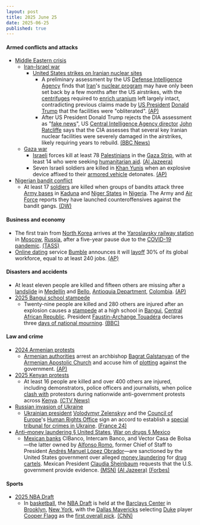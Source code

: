 ```yaml
---
layout: post
title: 2025 June 25
date: 2025-06-25
published: true
---
```



#### Armed conflicts and attacks

* [Middle Eastern crisis](https://en.wikipedia.org/wiki/Middle_Eastern_crisis_%282023-present%29 "Middle Eastern crisis (2023-present)")
  * [Iran–Israel war](https://en.wikipedia.org/wiki/Iran%E2%80%93Israel_war "Iran–Israel war")
    * [United States strikes on Iranian nuclear sites](https://en.wikipedia.org/wiki/United_States_strikes_on_Iranian_nuclear_sites "United States strikes on Iranian nuclear sites")
      * A preliminary assessment by the US [Defense Intelligence Agency](https://en.wikipedia.org/wiki/Defense_Intelligence_Agency "Defense Intelligence Agency") finds that [Iran](https://en.wikipedia.org/wiki/Iran "Iran")'s [nuclear program](https://en.wikipedia.org/wiki/Nuclear_program_of_Iran "Nuclear program of Iran") may have only been set back by a few months after the US airstrikes, with the [centrifuges](https://en.wikipedia.org/wiki/Zippe-type_centrifuge "Zippe-type centrifuge") required to [enrich uranium](https://en.wikipedia.org/wiki/Enriched_uranium "Enriched uranium") left largely intact, contradicting previous claims made by [US President](https://en.wikipedia.org/wiki/US_President "US President") [Donald Trump](https://en.wikipedia.org/wiki/Donald_Trump "Donald Trump") that the facilities were "obliterated". [(AP)](https://apnews.com/article/iran-nuclear-program-military-strikes-trump-f0fc085a2605e7da3e2f47ff9ac0e01d)
      * After US President Donald Trump rejects the DIA assessment as "[fake news](https://en.wikipedia.org/wiki/Fake_news "Fake news")", US [Central Intelligence Agency director](https://en.wikipedia.org/wiki/Director_of_the_Central_Intelligence_Agency "Director of the Central Intelligence Agency") [John Ratcliffe](https://en.wikipedia.org/wiki/John_Ratcliffe "John Ratcliffe") says that the CIA assesses that several key Iranian nuclear facilities were severely damaged in the airstrikes, likely requiring years to rebuild. [(BBC News)](https://www.bbc.com/news/articles/c5yk942y437o)
  * [Gaza war](https://en.wikipedia.org/wiki/Gaza_war "Gaza war")
    * [Israeli](https://en.wikipedia.org/wiki/Israel "Israel") forces kill at least 78 [Palestinians](https://en.wikipedia.org/wiki/Palestinians "Palestinians") in the [Gaza Strip](https://en.wikipedia.org/wiki/Gaza_Strip "Gaza Strip"), with at least 14 who were seeking [humanitarian aid](https://en.wikipedia.org/wiki/Humanitarian_aid "Humanitarian aid"). [(Al Jazeera)](https://www.aljazeera.com/news/2025/6/25/israeli-attacks-kill-at-least-51-as-trump-signals-progress-in-gaza-talks)
    * Seven Israeli soldiers are killed in [Khan Yunis](https://en.wikipedia.org/wiki/Khan_Yunis "Khan Yunis") when an explosive device affixed to their [armored vehicle](https://en.wikipedia.org/wiki/Armored_Corps_%28Israel%29 "Armored Corps (Israel)") detonates. [(AP)](https://apnews.com/article/israel-hamas-war-gaza-06-25-2025-fa3d0a63c2b78a2e95984f1122b89317)
* [Nigerian bandit conflict](https://en.wikipedia.org/wiki/Nigerian_bandit_conflict "Nigerian bandit conflict")
  * At least 17 [soldiers](https://en.wikipedia.org/wiki/Nigerian_Armed_Forces "Nigerian Armed Forces") are killed when groups of bandits attack three [Army bases](https://en.wikipedia.org/wiki/Nigerian_Army "Nigerian Army") in [Kaduna](https://en.wikipedia.org/wiki/Kaduna_State "Kaduna State") and [Niger States](https://en.wikipedia.org/wiki/Niger_State "Niger State") in [Nigeria](https://en.wikipedia.org/wiki/Nigeria "Nigeria"). The Army and [Air Force](https://en.wikipedia.org/wiki/Nigerian_Air_Force "Nigerian Air Force") reports they have launched counteroffensives against the bandit gangs. [(DW)](https://www.dw.com/en/soldiers-killed-in-bandit-attacks-on-nigerian-army-bases/a-73041094)

#### Business and economy

* The first train from [North Korea](https://en.wikipedia.org/wiki/North_Korea "North Korea") arrives at the [Yaroslavsky railway station](https://en.wikipedia.org/wiki/Moscow_Yaroslavsky_railway_station "Moscow Yaroslavsky railway station") in [Moscow](https://en.wikipedia.org/wiki/Moscow "Moscow"), [Russia](https://en.wikipedia.org/wiki/Russia "Russia"), after a five-year pause due to the [COVID-19 pandemic](https://en.wikipedia.org/wiki/COVID-19_pandemic "COVID-19 pandemic"). [(TASS)](https://tass.com/economy/1980905)
* [Online dating](https://en.wikipedia.org/wiki/Online_dating "Online dating") service [Bumble](https://en.wikipedia.org/wiki/Bumble "Bumble") announces it will [layoff](https://en.wikipedia.org/wiki/Layoff "Layoff") 30% of its global workforce, equal to at least 240 jobs. [(AP)](https://apnews.com/article/bumble-layoffs-cost-cutting-ea412ce53032239ba61d968c86018c8b)

#### Disasters and accidents

* At least eleven people are killed and fifteen others are missing after a [landslide](https://en.wikipedia.org/wiki/Landslide "Landslide") in [Medellín](https://en.wikipedia.org/wiki/Medell%C3%ADn "Medellín") and [Bello](https://en.wikipedia.org/wiki/Bello%2C_Antioquia "Bello, Antioquia"), [Antioquia Department](https://en.wikipedia.org/wiki/Antioquia_Department "Antioquia Department"), [Colombia](https://en.wikipedia.org/wiki/Colombia "Colombia"). [(AP)](https://apnews.com/article/colombia-landslide-natural-disaster-rains-weather-9bc6e51e2bc9919c7e0a4be08ac4d744)
* [2025 Bangui school stampede](https://en.wikipedia.org/wiki/2025_Bangui_school_stampede "2025 Bangui school stampede")
  * Twenty-nine people are killed and 280 others are injured after an explosion causes a [stampede](https://en.wikipedia.org/wiki/Stampede "Stampede") at a high school in [Bangui](https://en.wikipedia.org/wiki/Bangui "Bangui"), [Central African Republic](https://en.wikipedia.org/wiki/Central_African_Republic "Central African Republic"). President [Faustin-Archange Touadéra](https://en.wikipedia.org/wiki/Faustin-Archange_Touad%C3%A9ra "Faustin-Archange Touadéra") declares three [days of national mourning](https://en.wikipedia.org/wiki/National_day_of_mourning "National day of mourning"). [(BBC)](https://www.bbc.com/news/articles/crmvjrnkkjvo)

#### Law and crime

* [2024 Armenian protests](https://en.wikipedia.org/wiki/2024_Armenian_protests "2024 Armenian protests")
  * [Armenian authorities](https://en.wikipedia.org/wiki/Government_of_Armenia "Government of Armenia") arrest an archbishop [Bagrat Galstanyan](https://en.wikipedia.org/wiki/Bagrat_Galstanyan "Bagrat Galstanyan") of the [Armenian Apostolic Church](https://en.wikipedia.org/wiki/Armenian_Apostolic_Church "Armenian Apostolic Church") and accuse him of [plotting](https://en.wikipedia.org/wiki/Putsch "Putsch") against the government. [(AP)](https://apnews.com/article/armenia-archbishop-arrest-pashinyan-azerbaijan-7347c25c5df06e868e3f8c630864ff79)
* [2025 Kenyan protests](https://en.wikipedia.org/wiki/2025_Kenyan_protests "2025 Kenyan protests")
  * At least 16 people are killed and over 400 others are injured, including demonstrators, police officers and journalists, when police [clash with](https://en.wikipedia.org/wiki/Mass_shooting "Mass shooting") protestors during nationwide anti-government protests across [Kenya](https://en.wikipedia.org/wiki/Kenya "Kenya"). [(CTV News)](https://www.ctvnews.ca/world/article/eight-deaths-reported-over-400-injured-in-kenya-protests/)
* [Russian invasion of Ukraine](https://en.wikipedia.org/wiki/Russian_invasion_of_Ukraine "Russian invasion of Ukraine")
  * [Ukrainian president](https://en.wikipedia.org/wiki/President_of_Ukraine "President of Ukraine") [Volodymyr Zelenskyy](https://en.wikipedia.org/wiki/Volodymyr_Zelenskyy "Volodymyr Zelenskyy") and the [Council of Europe](https://en.wikipedia.org/wiki/Council_of_Europe "Council of Europe")'s [Human Rights Office](https://en.wikipedia.org/wiki/European_Commission_of_Human_Rights "European Commission of Human Rights") sign an accord to establish a [special tribunal for crimes in Ukraine](https://en.wikipedia.org/wiki/Special_Tribunal_for_the_Crime_of_Aggression_against_Ukraine "Special Tribunal for the Crime of Aggression against Ukraine"). [(France 24)](https://www.france24.com/en/europe/20250625-zelensky-council-of-europe-rights-body-sign-accord-ukraine-war-tribunal-russia)
* [Anti–money laundering § United States](https://en.wikipedia.org/wiki/Anti%E2%80%93money_laundering#United_States "Anti–money laundering"), [War on drugs § Mexico](https://en.wikipedia.org/wiki/War_on_drugs#Mexico "War on drugs")
  * [Mexican banks](https://en.wikipedia.org/wiki/List_of_banks_in_Mexico "List of banks in Mexico") CIBanco, Intercam Banco, and Vector Casa de Bolsa—the latter owned by [Alfonso Romo](https://en.wikipedia.org/wiki/Alfonso_Romo "Alfonso Romo"), former Chief of Staff to President [Andrés Manuel López Obrador](https://en.wikipedia.org/wiki/Andr%C3%A9s_Manuel_L%C3%B3pez_Obrador "Andrés Manuel López Obrador")—are sanctioned by the United States government over alleged [money laundering](https://en.wikipedia.org/wiki/Money_laundering "Money laundering") for [drug cartels](https://en.wikipedia.org/wiki/Mexican_drug_cartels "Mexican drug cartels"). Mexican President [Claudia Sheinbaum](https://en.wikipedia.org/wiki/Claudia_Sheinbaum "Claudia Sheinbaum") requests that the U.S. government provide evidence. [(MSN)](https://www.msn.com/en-us/money/companies/us-treasury-sanctions-three-mexican-financial-institutions-over-money-laundering-ties/ar-AA1HqEp5) [(Al Jazeera)](https://www.aljazeera.com/news/2025/6/25/us-sanctions-mexican-banks-alleging-connections-to-cartel-money-laundering) [(Forbes)](https://forbes.com.mx/sheinbaum-exige-a-eu-que-presente-pruebas-tras-acusaciones-a-ci-banco-intercam-y-vector/)

#### Sports

* [2025 NBA Draft](https://en.wikipedia.org/wiki/2025_NBA_Draft "2025 NBA Draft")
  * In [basketball](https://en.wikipedia.org/wiki/Basketball "Basketball"), the [NBA Draft](https://en.wikipedia.org/wiki/NBA_draft "NBA draft") is held at the [Barclays Center](https://en.wikipedia.org/wiki/Barclays_Center "Barclays Center") in [Brooklyn](https://en.wikipedia.org/wiki/Brooklyn%2C_New_York "Brooklyn, New York"), [New York](https://en.wikipedia.org/wiki/New_York_%28state%29 "New York (state)"), with the [Dallas Mavericks](https://en.wikipedia.org/wiki/Dallas_Mavericks "Dallas Mavericks") selecting [Duke](https://en.wikipedia.org/wiki/Duke_Blue_Devils_men%27s_basketball "Duke Blue Devils men's basketball") player [Cooper Flagg](https://en.wikipedia.org/wiki/Cooper_Flagg "Cooper Flagg") as the [first overall pick](https://en.wikipedia.org/wiki/List_of_first_overall_NBA_draft_picks "List of first overall NBA draft picks"). [(CNN)](https://www.cnn.com/2025/06/25/sport/cooper-flagg-dallas-mavericks-no-1-overall-nba-draft-spt)
